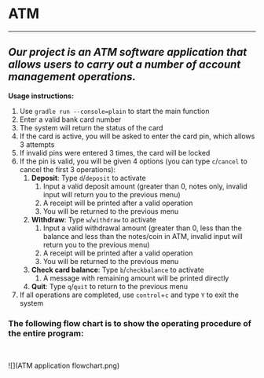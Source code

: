 ATM
===
---
***Our project is an ATM software application that allows users to carry out a number of account management operations.***
<br>
---
**Usage instructions:**
1. Use `gradle run --console=plain` to start the main function
2. Enter a valid bank card number
3. The system will return the status of the card
4. If the card is active, you will be asked to enter the card pin, which allows 3 attempts
5. If invalid pins were entered 3 times, the card will be locked
6. If the pin is valid, you will be given 4 options (you can type `c`/`cancel` to cancel the first 3 operations):
   1. **Deposit**: Type `d`/`deposit` to activate
      1. Input a valid deposit amount (greater than 0, notes only, invalid input will return you to the previous menu)
      2. A receipt will be printed after a valid operation
      3. You will be returned to the previous menu
   2. **Withdraw**: Type `w`/`withdraw` to activate
      1. Input a valid withdrawal amount (greater than 0, less than the balance and less than the notes/coin in ATM, 
      invalid input will return you to the previous menu)
      2. A receipt will be printed after a valid operation
      3. You will be returned to the previous menu
   3. **Check card balance**: Type `b`/`checkbalance` to activate
      1. A message with remaining amount will be printed directly
   4. **Quit**: Type `q`/`quit` to return to the previous menu
7. If all operations are completed, use `control`+`c` and type `Y` to exit the system
### The following flow chart is to show the operating procedure of the entire program:
<br>


![](ATM application flowchart.png)
